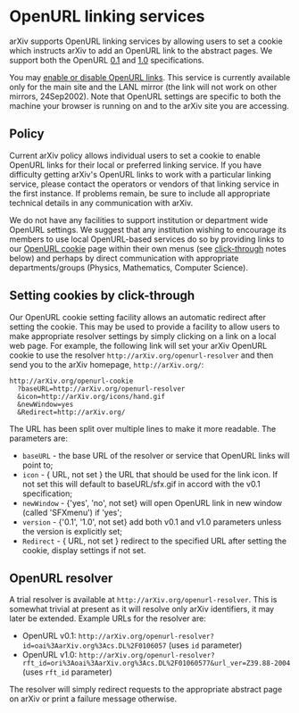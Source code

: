 OpenURL linking services
========================

arXiv supports OpenURL linking services by allowing users to set a
cookie which instructs arXiv to add an OpenURL link to the abstract
pages. We support both the OpenURL
[0.1](http://www.exlibrisgroup.com/sfx_openurl_syntax.htm) and
[1.0](http://library.caltech.edu/openurl/Standard.htm) specifications.

You may [enable or disable OpenURL links](/openurl-cookie). This service
is currently available only for the main site and the LANL mirror (the
link will not work on other mirrors, 24Sep2002). Note that OpenURL
settings are specific to both the machine your browser is running on and
to the arXiv site you are accessing.

Policy
------

Current arXiv policy allows individual users to set a cookie to enable
OpenURL links for their local or preferred linking service. If you have
difficulty getting arXiv's OpenURL links to work with a particular
linking service, please contact the operators or vendors of that linking
service in the first instance. If problems remain, be sure to include
all appropriate technical details in any communication with arXiv.

We do not have any facilities to support institution or department wide
OpenURL settings. We suggest that any institution wishing to encourage
its members to use local OpenURL-based services do so by providing links
to our [OpenURL cookie](/openurl-cookie) page within their own menus
(see [click-through](#click-through) notes below) and perhaps by direct
communication with appropriate departments/groups (Physics, Mathematics,
Computer Science).

<span id="click-through"></span>

Setting cookies by click-through
--------------------------------

Our OpenURL cookie setting facility allows an automatic redirect after
setting the cookie. This may be used to provide a facility to allow
users to make appropriate resolver settings by simply clicking on a link
on a local web page. For example, the following link will set your arXiv
OpenURL cookie to use the resolver `http://arXiv.org/openurl-resolver`
and then send you to the arXiv homepage, `http://arXiv.org/`:

    http://arXiv.org/openurl-cookie
      ?baseURL=http://arXiv.org/openurl-resolver
      &icon=http://arXiv.org/icons/hand.gif
      &newWindow=yes
      &Redirect=http://arXiv.org/

The URL has been split over multiple lines to make it more readable. The
parameters are:

-   `baseURL` - the base URL of the resolver or service that OpenURL
    links will point to;
-   `icon` - { URL, not set } the URL that should be used for the link
    icon. If not set this will default to baseURL/sfx.gif in accord with
    the v0.1 specification;
-   `newWindow` - {'yes', 'no', not set} will open OpenURL link in new
    window (called 'SFXmenu') if 'yes';
-   `version` - {'0.1', '1.0', not set} add both v0.1 and v1.0
    parameters unless the version is explicitly set;
-   `Redirect` - { URL, not set } redirect to the specified URL after
    setting the cookie, display settings if not set.

<span id="resolver"></span>

OpenURL resolver
----------------

A trial resolver is available at `http://arXiv.org/openurl-resolver`.
This is somewhat trivial at present as it will resolve only arXiv
identifiers, it may later be extended. Example URLs for the resolver
are:

-   OpenURL v0.1:
    `http://arXiv.org/openurl-resolver?id=oai%3AarXiv.org%3Acs.DL%2F0106057`
    (uses `id` parameter)
-   OpenURL v1.0:
    `http://arXiv.org/openurl-resolver?rft_id=ori%3Aoai%3AarXiv.org%3Acs.DL%2F01060577&url_ver=Z39.88-2004`
    (uses `rft_id` parameter)

The resolver will simply redirect requests to the appropriate abstract
page on arXiv or print a failure message otherwise.
